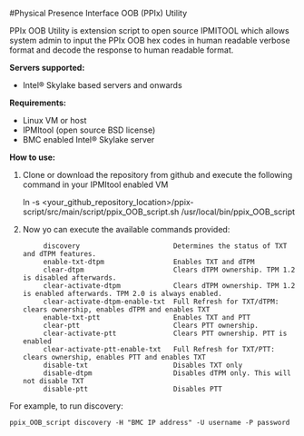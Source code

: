 #Physical Presence Interface OOB (PPIx) Utility

PPIx OOB Utility is  extension script to open source IPMITOOL which allows system admin to input the PPIx OOB hex codes in human readable verbose format and decode the response to human readable format.

**Servers supported:**


- Intel&reg; Skylake based servers and onwards


**Requirements:**
  


- Linux VM or host
- IPMItool (open source BSD license)
- BMC enabled Intel&reg; Skylake server




**How to use:**




1. Clone or download the repository from github and execute the following command in your IPMItool enabled VM



	ln -s <your_github_repository_location>/ppix-script/src/main/script/ppix_OOB_script.sh /usr/local/bin/ppix_OOB_script



1. Now yo can execute the available commands provided:

			
			discovery						Determines the status of TXT and dTPM features.
			enable-txt-dtpm 				Enables TXT and dTPM
            clear-dtpm                      Clears dTPM ownership. TPM 1.2 is disabled afterwards.
            clear-activate-dtpm             Clears dTPM ownership. TPM 1.2 is enabled afterwards. TPM 2.0 is always enabled.
            clear-activate-dtpm-enable-txt  Full Refresh for TXT/dTPM: clears ownership, enables dTPM and enables TXT
            enable-txt-ptt                  Enables TXT and PTT
            clear-ptt                       Clears PTT ownership.
            clear-activate-ptt              Clears PTT ownership. PTT is enabled
            clear-activate-ptt-enable-txt   Full Refresh for TXT/PTT: clears ownership, enables PTT and enables TXT
            disable-txt                     Disables TXT only
            disable-dtpm                    Disables dTPM only. This will not disable TXT
            disable-ptt                     Disables PTT

For example, to run discovery:

	ppix_OOB_script discovery -H "BMC IP address" -U username -P password
